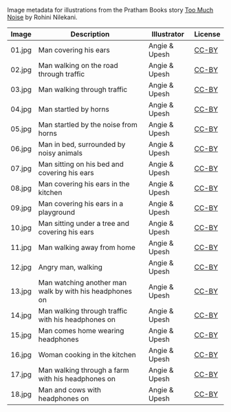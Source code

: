 Image metadata for illustrations from the Pratham Books story [Too Much Noise](https://storyweaver.org.in/stories/946-too-much-noise) by Rohini Nilekani.

Image | Description | Illustrator | License
----- | ----------- | ----------- | -------
01.jpg | Man covering his ears | Angie & Upesh | [CC-BY](https://creativecommons.org/licenses/by/4.0/)
02.jpg | Man walking on the road through traffic  | Angie & Upesh | [CC-BY](https://creativecommons.org/licenses/by/4.0/)
03.jpg | Man walking through traffic  | Angie & Upesh | [CC-BY](https://creativecommons.org/licenses/by/4.0/)
04.jpg | Man startled by horns | Angie & Upesh | [CC-BY](https://creativecommons.org/licenses/by/4.0/)
05.jpg | Man startled by the noise from horns | Angie & Upesh | [CC-BY](https://creativecommons.org/licenses/by/4.0/)
06.jpg | Man in bed, surrounded by noisy animals | Angie & Upesh | [CC-BY](https://creativecommons.org/licenses/by/4.0/)
07.jpg | Man sitting on his bed and covering his ears | Angie & Upesh | [CC-BY](https://creativecommons.org/licenses/by/4.0/)
08.jpg | Man covering his ears in the kitchen  | Angie & Upesh | [CC-BY](https://creativecommons.org/licenses/by/4.0/)
09.jpg | Man covering his ears in a playground  | Angie & Upesh | [CC-BY](https://creativecommons.org/licenses/by/4.0/)
10.jpg | Man sitting under a tree and covering his ears | Angie & Upesh | [CC-BY](https://creativecommons.org/licenses/by/4.0/)
11.jpg | Man walking away from home | Angie & Upesh | [CC-BY](https://creativecommons.org/licenses/by/4.0/)
12.jpg | Angry man, walking | Angie & Upesh | [CC-BY](https://creativecommons.org/licenses/by/4.0/)
13.jpg | Man watching another man walk by with his headphones on  | Angie & Upesh | [CC-BY](https://creativecommons.org/licenses/by/4.0/)
14.jpg | Man walking through traffic with his headphones on  | Angie & Upesh | [CC-BY](https://creativecommons.org/licenses/by/4.0/)
15.jpg | Man comes home wearing headphones  | Angie & Upesh | [CC-BY](https://creativecommons.org/licenses/by/4.0/)
16.jpg | Woman cooking in the kitchen | Angie & Upesh | [CC-BY](https://creativecommons.org/licenses/by/4.0/)
17.jpg | Man walking through a farm with his headphones on | Angie & Upesh | [CC-BY](https://creativecommons.org/licenses/by/4.0/)
18.jpg | Man and cows with headphones on  | Angie & Upesh | [CC-BY](https://creativecommons.org/licenses/by/4.0/)